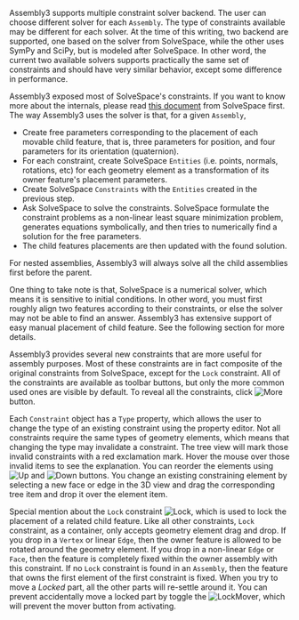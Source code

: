 Assembly3 supports multiple constraint solver backend. The user can choose
different solver for each `Assembly`. The type of constraints available may be
different for each solver. At the time of this writing, two backend are
supported, one based on the solver from SolveSpace, while the other uses SymPy
and SciPy, but is modeled after SolveSpace. In other word, the current two
available solvers supports practically the same set of constraints and should
have very similar behavior, except some difference in performance. 

Assembly3 exposed most of SolveSpace's constraints. If you want to know more
about the internals, please read 
[this document](https://github.com/realthunder/solvespace/blob/python/exposed/DOC.txt)
from SolveSpace first. The way Assembly3 uses the solver is that, for a given
`Assembly`,

* Create free parameters corresponding to the placement of each movable child
  feature, that is, three parameters for position, and four parameters for its
  orientation (quaternion).
* For each constraint, create SolveSpace `Entities` (i.e. points, normals,
  rotations, etc) for each geometry element as a transformation of its owner
  feature's placement parameters.
* Create SolveSpace `Constraints` with the `Entities` created in the previous
  step.
* Ask SolveSpace to solve the constraints. SolveSpace formulate the constraint
  problems as a non-linear least square minimization problem, generates
  equations symbolically, and then tries to numerically find a solution for the
  free parameters.
* The child features placements are then updated with the found solution.

For nested assemblies, Assembly3 will always solve all the child assemblies
first before the parent.

One thing to take note is that, SolveSpace is a numerical solver, which means
it is sensitive to initial conditions. In other word, you must first roughly
align two features according to their constraints, or else the solver may not
be able to find an answer. Assembly3 has extensive support of easy manual
placement of child feature. See the following section for more details.

Assembly3 provides several new constraints that are more useful for assembly
purposes. Most of these constraints are in fact composite of the original
constraints from SolveSpace, except for the `Lock` constraint. All of the
constraints are available as toolbar buttons, but only the more common used
ones are visible by default. To reveal all the constraints, click
![More](../raw/master/Gui/Resources/icons/constraints/Assembly_ConstraintMore.svg?sanitize=true)
button.

Each `Constraint` object has a `Type` property, which allows the user to change
the type of an existing constraint using the property editor. Not all
constraints require the same types of geometry elements, which means that
changing the type may invalidate a constraint. The tree view will mark those
invalid constraints with a red exclamation mark. Hover the mouse over those
invalid items to see the explanation. You can reorder the elements using 
![Up](../raw/master/Gui/Resources/icons/Assembly_TreeItemUp.svg?sanitize=true) and
![Down](../raw/master/Gui/Resources/icons/Assembly_TreeItemDown.svg?sanitize=true) 
buttons. You change an existing constraining element by selecting a new face or
edge in the 3D view and drag the corresponding tree item and drop it over the
element item.

Special mention about the `Lock` constraint
![Lock](../raw/master/Gui/Resources/icons/constraints/Assembly_ConstraintLock.svg?sanitize=true),
which is used to lock the placement of a related child feature. Like all other constraints, `Lock`
constraint, as a container, only accepts geometry element drag and drop. If you
drop in a `Vertex` or linear `Edge`, then the owner feature is allowed to be
rotated around the geometry element. If you drop in a non-linear `Edge` or
`Face`, then the feature is completely fixed within the owner assembly with
this constraint. If no `Lock` constraint is found in an `Assembly`, then the
feature that owns the first element of the first constraint is fixed. When
you try to move a _Locked_ part, all the other parts will re-settle around
it. You can prevent accidentally move a locked part by toggle the 
![LockMover](../raw/master/Gui/Resources/Assembly_LockMover.svg?sanitize=true),
which will prevent the mover button from activating.


